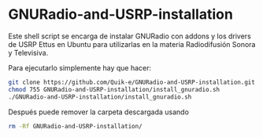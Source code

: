 # GNURadio-and-USRP-installation
Este shell script se encarga de instalar GNURadio con addons y los drivers de USRP Ettus en Ubuntu para utilizarlas en la materia Radiodifusión Sonora y Televisiva.

Para ejecutarlo simplemente hay que hacer:

```sh
git clone https://github.com/Quik-e/GNURadio-and-USRP-installation.git
chmod 755 GNURadio-and-USRP-installation/install_gnuradio.sh
./GNURadio-and-USRP-installation/install_gnuradio.sh
```

Después puede remover la carpeta descargada usando
```sh
rm -Rf GNURadio-and-USRP-installation/
```
